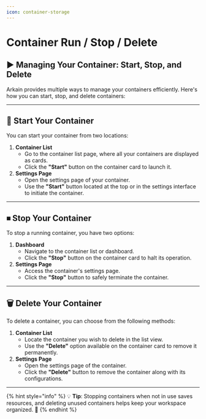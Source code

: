 ```yaml
---
icon: container-storage
---
```


# Container Run / Stop / Delete

## ▶️ **Managing Your Container: Start, Stop, and Delete**

Arkain provides multiple ways to manage your containers efficiently. Here's how you can start, stop, and delete containers:

***

## **🔄 Start Your Container**

You can start your container from two locations:

1. **Container List**
   * Go to the container list page, where all your containers are displayed as cards.
   * Click the **"Start"** button on the container card to launch it.
2. **Settings Page**
   * Open the settings page of your container.
   * Use the **"Start"** button located at the top or in the settings interface to initiate the container.

***

## **⏹ Stop Your Container**

To stop a running container, you have two options:

1. **Dashboard**
   * Navigate to the container list or dashboard.
   * Click the **"Stop"** button on the container card to halt its operation.
2. **Settings Page**
   * Access the container's settings page.
   * Click the **"Stop"** button to safely terminate the container.

***

## **🗑 Delete Your Container**

To delete a container, you can choose from the following methods:

1. **Container List**
   * Locate the container you wish to delete in the list view.
   * Use the **"Delete"** option available on the container card to remove it permanently.
2. **Settings Page**
   * Open the settings page of the container.
   * Click the **"Delete"** button to remove the container along with its configurations.

***

{% hint style="info" %}
💡 **Tip**: Stopping containers when not in use saves resources, and deleting unused containers helps keep your workspace organized. 🌟
{% endhint %}

